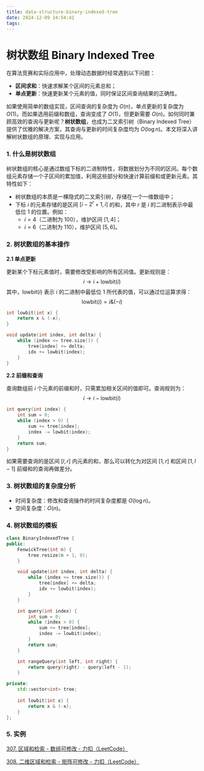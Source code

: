 ```yaml
---
title: data-structure-binary-indexed-tree
date: 2024-12-09 14:54:41
tags:
---
```


# 树状数组 Binary Indexed Tree

在算法竞赛和实际应用中，处理动态数据时经常遇到以下问题：

- **区间求和**：快速求解某个区间的元素总和；
- **单点更新**：快速更新某个元素的值，同时保证区间查询结果的正确性。

如果使用简单的数组实现，区间查询的复杂度为 $O(n)$，单点更新的复杂度为 $O(1)$。而如果选用前缀和数组，查询变成了 $O(1)$，但更新需要 $O(n)$。如何同时兼顾高效的查询与更新呢？**树状数组**，也成为二叉索引树（Binary Indexed Tree）提供了优雅的解决方案，其查询与更新的时间复杂度均为 $O(\log{n})$。本文将深入讲解树状数组的原理、实现与应用。



### 1. 什么是树状数组

树状数组的核心是通过数组下标的二进制特性，将数据划分为不同的区间。每个数组元素存储一个子区间的累加值，利用这些部分和快速计算前缀和或更新元素。其特性如下：

- 树状数组的本质是一棵隐式的二叉索引树，存储在一个一维数组中；
- 下标 $i$ 的元素存储的是区间 $[i-2^r+1,i]$ 的和，其中 $r$ 是 $i$ 的二进制表示中最低位 1 的位置。例如：
  - $i=4$（二进制为 $100$），维护区间 $[1,4]$；
  - $i=6$（二进制为 $110$），维护区间 $[5,6]$。



### 2. 树状数组的基本操作

**2.1 单点更新**

更新某个下标元素值时，需要修改受影响的所有区间值。更新规则是：
$$
i \rightarrow i + \mathrm{lowbit}(i)
$$
其中，$\mathrm{lowbit}(i)$ 表示 $i$ 的二进制中最低位 1 所代表的值，可以通过位运算求得：
$$
\mathrm{lowbit}(i) = i \& (-i)
$$

```c
int lowbit(int x) {
	return x & (-x);
}

void update(int index, int delta) {
    while (index <= tree.size()) {
        tree[index] += delta;
        idx += lowbit(index);
    }
}
```



**2.2 前缀和查询**

查询数组前 $i$ 个元素的前缀和时，只需累加相关区间的值即可。查询规则为：
$$
i \rightarrow i - \mathrm{lowbit}(i)
$$

```c
int query(int index) {
    int sum = 0;
    while (index > 0) {
        sum += tree[index];
        index -= lowbit(index);
    }
    return sum;
}
```

如果需要查询的是区间 $[l,r]$ 内元素的和，那么可以转化为对区间 $[1,r]$ 和区间 $[1,l-1]$ 前缀和的查询再做差分。



### 3. 树状数组的复杂度分析

- 时间复杂度：修改和查询操作的时间复杂度都是 $O(\log{n})$。
- 空间复杂度：$O(n)$。



### 4. 树状数组的模板

```c++
class BinaryIndexedTree {
public:
    FenwickTree(int n) {
        tree.resize(n + 1, 0);
    }

    void update(int index, int delta) {
        while (index <= tree.size()) {
            tree[index] += delta;
            idx += lowbit(index);
        }
    }

    int query(int index) {
        int sum = 0;
        while (index > 0) {
            sum += tree[index];
            index -= lowbit(index);
        }
        return sum;
    }

    int rangeQuery(int left, int right) {
        return query(right) - query(left - 1);
    }

private:
    std::vector<int> tree;
    
    int lowbit(int x) {
        return x & (-x);
    }
};
```



### 5. 实例

[307. 区域和检索 - 数组可修改 - 力扣（LeetCode）](https://leetcode.cn/problems/range-sum-query-mutable/description/)

[308. 二维区域和检索 - 矩阵可修改 - 力扣（LeetCode）](https://leetcode.cn/problems/range-sum-query-2d-mutable/description/)

